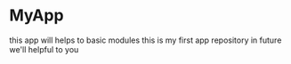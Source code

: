 # MyApp
this app will helps to basic modules
this is my first app repository in future we'll helpful to you

